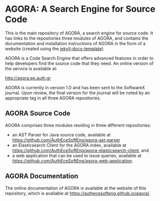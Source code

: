 AGORA: A Search Engine for Source Code
======================================
This is the main repository of AGORA, a search engine for source code. It has links to the repositories three modules of AGORA, and contains the documentation and installation instructions of AGORA in the form of a website (created using the [jekyll-docs-template](http://bruth.github.io/jekyll-docs-template)).

AGORA is a Code Search Engine that offers advanced features in order to help developers find the source code that they need. An online version of the service is available at:

<a align="center" target="_blank" href="http://agora.ee.auth.gr">http://agora.ee.auth.gr</a>  

AGORA is currently in version 1.0 and has been sent to the SoftwareX journal. Upon review, the final version for the journal will be noted by an appropriate tag in all three AGORA repositories.

AGORA Source Code
-----------------
AGORA comprises three modules residing in three different repositories:
<ul>
<li>an AST Parser for Java source code, available at <a target="_blank" href="https://github.com/AuthEceSoftEng/agora-ast-parser">https://github.com/AuthEceSoftEng/agora-ast-parser</a></li>
<li>an Elasticsearch Client for the AGORA index, available at <a target="_blank" href="https://github.com/AuthEceSoftEng/agora-elasticsearch-client">https://github.com/AuthEceSoftEng/agora-elasticsearch-client</a>, and</li>
<li>a web application that can be used to issue queries, available at <a target="_blank" href="https://github.com/AuthEceSoftEng/agora-web-application">https://github.com/AuthEceSoftEng/agora-web-application</a>.</li>
</ul>

AGORA Documentation
-------------------
The online documentation of AGORA is available at the website of this repository, which is available at
<a target="_blank" href="https://authecesofteng.github.io/agora/">https://authecesofteng.github.io/agora/</a>.
